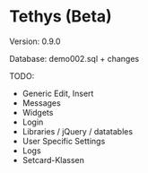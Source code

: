 Tethys (Beta)
=============

Version: 0.9.0

Database: demo002.sql + changes

TODO:
* Generic Edit, Insert
* Messages
* Widgets
* Login
* Libraries / jQuery / datatables
* User Specific Settings
* Logs
* Setcard-Klassen
